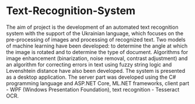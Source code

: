# Text-Recognition-System
The aim of project is the development of an automated text recognition system with the support of the Ukrainian language, which focuses on the pre-processing of images and processing of recognized text. Two models of machine learning have been developed: to determine the angle at which the image is rotated and to determine the type of document. Algorithms for image enhancement (binarization, noise removal, contrast adjustment) and an algorithm for correcting errors in text using fuzzy string logic and Levenshtein distance have also been developed. The system is presented as a desktop application. The server part was developed using the C# programming language and ASP.NET Core, ML.NET frameworks, client part - WPF (Windows Presentation Foundation), text recognition - Tesseract OCR.
